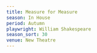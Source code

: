 ```yaml
---
title: Measure for Measure
season: In House
period: Autumn
playwright: William Shakespeare
season_sort: 30
venue: New Theatre
---
```



